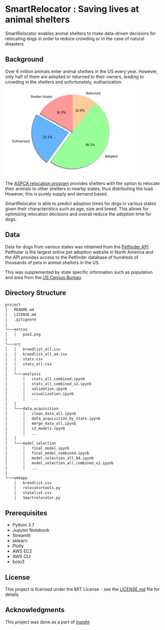 # SmartRelocator : Saving lives at animal shelters

SmartRelocator enables animal shelters to make data-driven decisions for relocating dogs in order to reduce crowding or in the case of natural disasters 

## Background

Over 6 million animals enter animal shelters in the US every year. However, only half of them are adopted or returned to their owners, leading to crowding in the shelters and unfortunately, euthanization.

![pie_chart](https://github.com/adibhandari/insight/blob/master/extras/pie2.png)


The [ASPCA relocation program](https://www.aspca.org/animal-placement/animal-relocation) provides shelters with the option to relocate their animals to other shelters in nearby states, thus distributing the load. However, this is purely supply and demand based.

SmartRelocator is able to predict adoption times for dogs in various states given their characteristics such as age, size and breed. This allows for optimizing relocation decisions and overall reduce the adoption time for dogs.

## Data

Data for dogs from various states was obtained from the [Petfinder API](https://www.petfinder.com/developers/). Petfinder is the largest online pet adoption website in North America and the API provides access to the Petfinder database of hundreds of thousands of pets in animal shelters in the US.

This was supplemented by state specific information such as population and area from the [US Census Bureau](https://www.census.gov/).

## Directory Structure
```
project
│   README.md
│   LICENSE.md    
│   .gitignore
│
└───extras
│   │   pie2.png
│
└───src
│   │   breedlist_all.csv
│   │   breedlist_all_a4.csv
│   │   stats.csv
│   │   stats_all.csv
│   │
│   └───analysis
│       │   stats_all_combined.ipynb
│       │   stats_all_combined_v2.ipynb
│       │   validation.ipynb
│       │   visualization.ipynb
│       │   ...
│   │
│   └───data_acquisition
│       │   clean_data_all.ipynb
│       │   data_acquisition_by_state.ipynb
│       │   merge_data_all.ipynb
│       │   s3_models.ipynb
│       │   ...
│   │
│   └───model_selection
│       │   final_model.ipynb
│       │   final_model_combined.ipynb
│       │   model_selection_all_A4.ipynb
│       │   model_selection_all_combined_v2.ipynb
│       │   ...
|   
└───webapp
    │   breedlist.csv
    │   relocatortools.py
    │   statelist.csv
    │   Smartrelocator.py
```

## Prerequisites

* Python 3.7
* Jupyter Notebook
* Streamlit
* sklearn
* Plotly
* AWS EC2
* AWS CLI
* boto3


<!-- ## Authors

* **Billie Thompson** - *Initial work* - [PurpleBooth](https://github.com/PurpleBooth)

See also the list of [contributors](https://github.com/your/project/contributors) who participated in this project. -->

## License

This project is licensed under the MIT License - see the [LICENSE.md](LICENSE.md) file for details

## Acknowledgments

This project was done as a part of [Insight](https://www.insightdatascience.com/)

